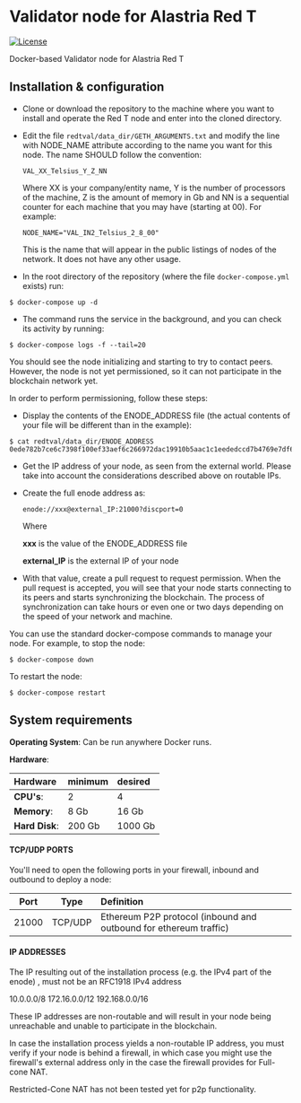 # Validator node for Alastria Red T

[![License](https://img.shields.io/badge/License-Apache%202.0-blue.svg)](https://github.com/alastria/alastria-node/blob/testnet2/LICENSE)

Docker-based Validator node for Alastria Red T

## Installation & configuration

* Clone or download the repository to the machine where you want to install and operate the Red T node and enter into the cloned directory.

* Edit the file `redtval/data_dir/GETH_ARGUMENTS.txt` and modify the line with NODE_NAME attribute according to the name you want for this node. The name SHOULD follow the convention:

    `VAL_XX_Telsius_Y_Z_NN`

    Where XX is your company/entity name, Y is the number of processors of the machine, Z is the amount of memory in Gb and NN is a sequential counter for each machine that you may have (starting at 00). For example:

    `NODE_NAME="VAL_IN2_Telsius_2_8_00"`

    This is the name that will appear in the public listings of nodes of the network. It does not have any other usage.

* In the root directory of the repository (where the file `docker-compose.yml` exists) run:

```console
$ docker-compose up -d
```

* The command runs the service in the background, and you can check its activity by running:
  
```console
$ docker-compose logs -f --tail=20
```

You should see the node initializing and starting to try to contact peers. However, the node is not yet permissioned, so it can not participate in the blockchain network yet.

In order to perform permissioning, follow these steps:

* Display the contents of the ENODE_ADDRESS file (the actual contents of your file will be different than in the example):

```console
$ cat redtval/data_dir/ENODE_ADDRESS
0ede782b7ce6c7398f100ef33aef6c266972dac19910b5aac1c1eededccd7b4769e7df69e4314927417bbdd9592fc9f583c36274976af29e432b8e64059adc03
```

* Get the IP address of your node, as seen from the external world. Please take into account the considerations described above on routable IPs.

* Create the full enode address as:

    `enode://xxx@external_IP:21000?discport=0`

    Where

    **xxx** is the value of the ENODE_ADDRESS file

    **external_IP** is the external IP of your node

* With that value, create a pull request to request permission. When the pull request is accepted, you will see that your node starts connecting to its peers and starts synchronizing the blockchain. The process of synchronization can take hours or even one or two days depending on the speed of your network and machine.

You can use the standard docker-compose commands to manage your node. For example, to stop the node:

```console
$ docker-compose down
```

To restart the node:

```console
$ docker-compose restart
```


## System requirements

**Operating System**: Can be run anywhere Docker runs.

**Hardware**:

| Hardware | minimum | desired |
|:------- |:-------- |:---------|
| **CPU's**: | 2 |  4 |
| **Memory**: | 8 Gb |  16 Gb |
| **Hard Disk**: | 200 Gb |  1000 Gb |


#### TCP/UDP PORTS

You'll need to open the following ports in your firewall, inbound and outbound to deploy a node:


| Port | Type | Definition |
|:------:|:-----:|:---------- |
|21000| TCP/UDP | Ethereum P2P protocol (inbound and outbound for ethereum traffic) |

#### IP ADDRESSES

The IP resulting out of the installation process (e.g. the IPv4 part of the enode) , must not be an RFC1918 IPv4 address

10.0.0.0/8
172.16.0.0/12
192.168.0.0/16

These IP addresses are non-routable and will result in your node being unreachable and unable to participate in the blockchain.

In case the installation process yields a non-routable IP address, you must verify if your node is behind a firewall, in which case you might use the firewall's external address only in the case the firewall provides for Full-cone NAT. 

Restricted-Cone NAT has not been tested yet for p2p functionality.
